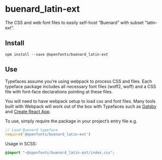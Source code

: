 
# buenard_latin-ext

The CSS and web font files to easily self-host “Buenard” with subset "latin-ext".

## Install

`npm install --save @openfonts/buenard_latin-ext`

## Use

Typefaces assume you’re using webpack to process CSS and files. Each typeface
package includes all necessary font files (woff2, woff) and a CSS file with
font-face declarations pointing at these files.

You will need to have webpack setup to load css and font files. Many tools built
with Webpack will work out of the box with Typefaces such as [Gatsby](https://github.com/gatsbyjs/gatsby)
and [Create React App](https://github.com/facebookincubator/create-react-app).

To use, simply require the package in your project’s entry file e.g.

```javascript
// Load Buenard typeface
require('@openfonts/buenard_latin-ext')
```

Usage in SCSS:
```scss
@import "~@openfonts/buenard_latin-ext/index.css";
```
